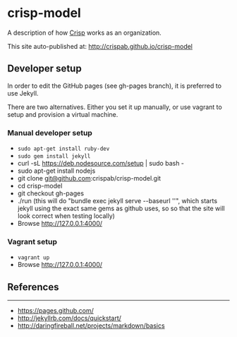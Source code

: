 # crisp-model

A description of how [Crisp](http://www.crisp.se) works as an organization.

This site auto-published at: http://crispab.github.io/crisp-model

## Developer setup

In order to edit the GitHub pages (see gh-pages branch), it is preferred to use Jekyll.

There are two alternatives. Either you set it up manually, or use vagrant to setup and provision a virtual machine.

### Manual developer setup

* `sudo apt-get install ruby-dev`
* `sudo gem install jekyll`
* curl -sL https://deb.nodesource.com/setup | sudo bash -
* sudo apt-get install nodejs
* git clone git@github.com:crispab/crisp-model.git
* cd crisp-model
* git checkout gh-pages
* ./run
   (this will do "bundle exec jekyll serve --baseurl ''", which starts jekyll using the exact same gems as github uses, so so that the site will look correct when testing locally)
* Browse http://127.0.0.1:4000/

### Vagrant setup
* `vagrant up`
* Browse http://127.0.0.1:4000/

## References
----------
* https://pages.github.com/
* http://jekyllrb.com/docs/quickstart/
* http://daringfireball.net/projects/markdown/basics

